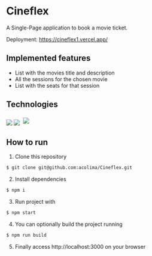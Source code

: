 # Cineflex

A Single-Page application to book a movie ticket.

Deployment: https://cineflex1.vercel.app/

## Implemented features

- List with the movies title and description
- All the sessions for the chosen movie
- List with the seats for that session

## Technologies
<p>
  <img src='https://img.shields.io/badge/React-20232A?style=for-the-badge&logo=react&logoColor=61DAFB' />

  <img src='https://img.shields.io/badge/React_Router-CA4245?style=for-the-badge&logo=react-router&logoColor=white' />

  <img style='margin: 5px;' src='https://img.shields.io/badge/axios%20-%2320232a.svg?&style=for-the-badge&color=informational'>
</p>

## How to run

1. Clone this repository
```bash
$ git clone git@github.com:acolima/Cineflex.git
```
2. Install dependencies
```bash
$ npm i
```
3. Run project with
```bash
$ npm start
```
4. You can optionally build the project running
```bash
$ npm run build
```
5. Finally access http://localhost:3000 on your browser

